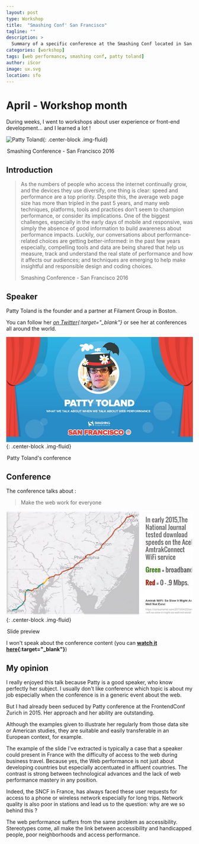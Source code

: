 ```yaml
---
layout: post
type: Workshop
title:  "Smashing Conf' San Francisco"
tagline: ""
description: >
  Summary of a specific conference at the Smashing Conf located in San Francisco (April 2016)
categories: [workshop]
tags: [web performance, smashing conf, patty toland]
author: iScor
image: ux.svg
location: sfo
---
```


# April - Workshop month

During weeks, I went to workshops about user experience or front-end development... and I learned a lot !

![Patty Toland](http://smashingconf.com/sf-2016/content/01-home/sf16.png){: .center-block .img-fluid}
<legend class="mark text-xs-center">Smashing Conference - San Francisco 2016</legend>

## Introduction

<blockquote class="post-blockquote">
  <p>
  As the numbers of people who access the internet continually grow, and the devices they use diversify, one thing is clear: speed and performance are a top priority.
  Despite this, the average web page size has more than tripled in the past 5 years, and many web techniques, platforms, tools and practices don’t seem to champion performance, or consider its implications. One of the biggest challenges, especially in the early days of mobile and responsive, was simply the absence of good information to build awareness about performance impacts.
  Luckily, our conversations about performance-related choices are getting better-informed: in the past few years especially, compelling tools and data are being shared that help us measure, track and understand the real state of performance and how it affects our audiences; and techniques are emerging to help make insightful and responsible design and coding choices.
  </p>
  <span class="blockquote-author">Smashing Conference - San Francisco 2016</span>
</blockquote>

## Speaker

Patty Toland is the founder and a partner at Filament Group in Boston.

You can follow her *[on Twitter][pt-twitter]{:target="_blank"}* or see her at conferences all around the world.

![Patty Toland](/assets/images/patty-toland-smashing-conf.jpg){: .center-block .img-fluid}
<legend class="mark text-xs-center">Patty Toland's conference</legend>

## Conference

The conference talks about :

> Make the web work for everyone

![Web performance](/assets/images/train-performance.jpg){: .center-block .img-fluid}
<legend class="mark text-xs-center">Slide preview</legend>

I won't speak about the conference content (you can **[watch it here][conf]{:target="_blank"}**)

## My opinion

I really enjoyed this talk because Patty is a good speaker, who know perfectly her subject.
I usually don't like conference which topic is about my job especially when the conference is in a generic event about the web.

But I had already been seduced by Patty conference at the FrontendConf Zurich in 2015. Her approach and her ability are outstanding.

Although the examples given to illustrate her regularly from those data site or American studies, they are suitable and easily transferable in an European context, for example.

The example of the slide I've extracted is typically a case that a speaker could present in France with the difficulty of access to the web during business travel. Because yes, the Web performance is not just about developing countries but especially accentuated in affluent countries. The contrast is strong between technological advances and the lack of web performance mastery in any position.

Indeed, the SNCF in France, has always faced these user requests for access to a phone or wireless network especially for long trips. Network quality is also poor in stations and lead us to the question: why are we so behind this ?

The web performance suffers from the same problem as accessibility. Stereotypes come, all make the link between accessibility and handicapped people, poor neighborhoods and access performance.

[pt-twitter]:      https://twitter.com/pattytoland
[conf]:            https://vimeo.com/163510675
